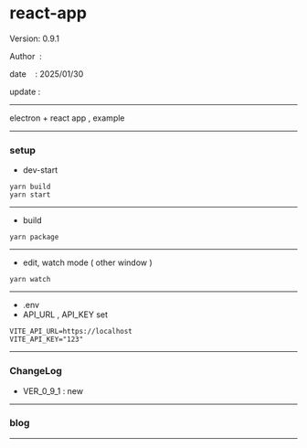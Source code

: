 ﻿# react-app

 Version: 0.9.1

 Author  :

 date    : 2025/01/30

 update  :

***

electron + react app , example

***
### setup
* dev-start

```
yarn build
yarn start
```
***
* build
```
yarn package
```
***
* edit, watch mode ( other window )
```
yarn watch
```

***
* .env
* API_URL , API_KEY set
```
VITE_API_URL=https://localhost
VITE_API_KEY="123"
```
***
### ChangeLog
* VER_0_9_1 : new

***
### blog 


***

